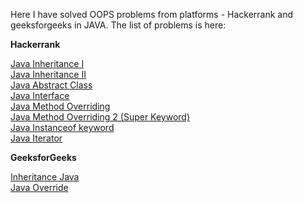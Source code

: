 Here I have solved OOPS problems from platforms - Hackerrank and geeksforgeeks in JAVA.
The list of problems is here:  

**Hackerrank**

[Java Inheritance I](DAY-1/)  
[Java Inheritance II](DAY-1/)  
[Java Abstract Class](DAY-2/)  
[Java Interface](DAY-3/)  
[Java Method Overriding](DAY-4/)   
[Java Method Overriding 2 (Super Keyword)](DAY-7/)  
[Java Instanceof keyword](DAY-8/)  
[Java Iterator](DAY-9/)

**GeeksforGeeks**  

[Inheritance Java](DAY-5/)  
[Java Override](DAY-6/)

